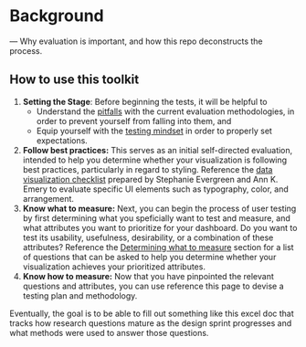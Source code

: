 # Background

— Why evaluation is important, and how this repo deconstructs the process.

## How to use this toolkit

1. **Setting the Stage**: Before beginning the tests, it will be helpful to 
   - Understand the [pitfalls](Pitfalls.md) with the current evaluation methodologies, in order to prevent yourself from falling into them, and
   - Equip yourself with the [testing mindset](TestingMindset.md) in order to properly set expectations.
2. **Follow best practices:** This serves as an initial self-directed evaluation, intended to help you determine whether your visualization is following best practices, particularly in regard to styling. Reference the [data visualization checklist](./Assets/DataVizChecklist_May2016.pdf) prepared by Stephanie Evergreen and Ann K. Emery to evaluate specific UI elements such as typography, color, and arrangement.
3. **Know what to measure:** Next, you can begin the process of user testing by first determining what you speficially want to test and measure, and what attributes you want to prioritize for your dashboard. Do you want to test its usability, usefulness, desirability, or a combination of these attributes? Reference the [Determining what to measure](./2.Determining-what-to-measure/README.md) section for a list of questions that can be asked to help you determine whether your visualization achieves your prioritized attributes.
4. **Know how to measure:** Now that you have pinpointed the relevant questions and attributes, you can use reference this page to devise a testing plan and methodology.


Eventually, the goal is to be able to fill out something like this excel doc that tracks how research questions mature as the design sprint progresses and what methods were used to answer those questions.